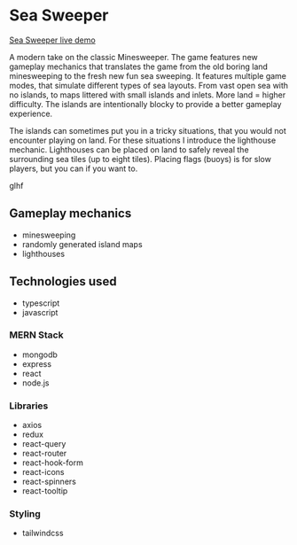 # Sea Sweeper

[Sea Sweeper live demo](https://prickly-moth-slippers.cyclic.app/api/highscores)

A modern take on the classic Minesweeper. The game features new gameplay mechanics that translates the game from the old boring land minesweeping to the fresh new fun sea sweeping. It features multiple game modes, that simulate different types of sea layouts. From vast open sea with no islands, to maps littered with small islands and inlets. More land = higher difficulty. The islands are intentionally blocky to provide a better gameplay experience.

The islands can sometimes put you in a tricky situations, that you would not encounter playing on land. For these situations I introduce the lighthouse mechanic. Lighthouses can be placed on land to safely reveal the surrounding sea tiles (up to eight tiles).
Placing flags (buoys) is for slow players, but you can if you want to.

glhf

## Gameplay mechanics

- minesweeping
- randomly generated island maps
- lighthouses

## Technologies used

- typescript
- javascript

### MERN Stack

- mongodb
- express
- react
- node.js

### Libraries

- axios
- redux
- react-query
- react-router
- react-hook-form
- react-icons
- react-spinners
- react-tooltip

### Styling

- tailwindcss
